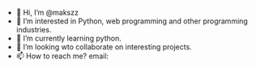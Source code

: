 - 👋 Hi, I’m @makszz
- 👀 I’m interested in Python, web programming and other programming industries.
- 🌱 I’m currently learning python.
- 💞️ I’m looking wto collaborate on interesting projects.
- 📫 How to reach me? email: 
<!---
szmakz/makszz is a ✨ special ✨ repository because its `README.md` (this file) appears on your GitHub profile.
You can click the Preview link to take a look at your changes.
--->

